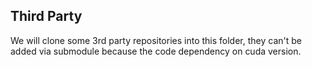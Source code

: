 ## Third Party

We will clone some 3rd party repositories into this folder, they can't be added via submodule because the code dependency on cuda version.